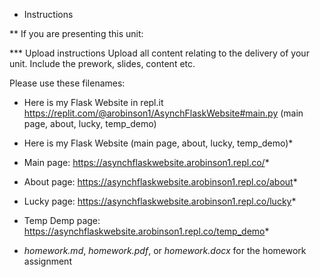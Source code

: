 * Instructions

** If you are presenting this unit:

*** Upload instructions
Upload all content relating to the delivery of your unit. Include the
prework, slides, content etc.

Please use these filenames:

- Here is my Flask Website in repl.it https://replit.com/@arobinson1/AsynchFlaskWebsite#main.py (main page, about, lucky, temp_demo)

- Here is my Flask Website (main page, about, lucky, temp_demo)*
- Main page: https://asynchflaskwebsite.arobinson1.repl.co/*
- About page: https://asynchflaskwebsite.arobinson1.repl.co/about*
- Lucky page: https://asynchflaskwebsite.arobinson1.repl.co/lucky*
- Temp Demp page: https://asynchflaskwebsite.arobinson1.repl.co/temp_demo*


- *homework.md*, *homework.pdf*, or *homework.docx* for the homework
  assignment
